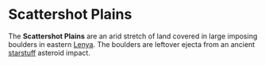 # Scattershot Plains

The **Scattershot Plains** are an arid stretch of land covered in large imposing boulders in eastern [Lenya](lenya.md). The boulders are leftover ejecta from an ancient [starstuff](../../../ch-6-mote-treasures/starstuff.md) asteroid impact.
